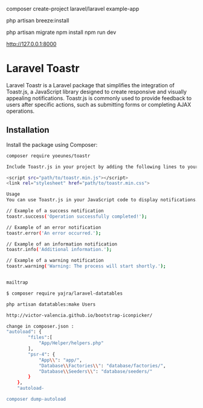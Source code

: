 composer create-project laravel/laravel example-app

php artisan breeze:install

php artisan migrate
npm install
npm run dev

http://127.0.0.1:8000

# Laravel Toastr

Laravel Toastr is a Laravel package that simplifies the integration of Toastr.js, a JavaScript library designed to create responsive and visually appealing notifications. Toastr.js is commonly used to provide feedback to users after specific actions, such as submitting forms or completing AJAX operations.

## Installation

Install the package using Composer:

```bash
composer require yoeunes/toastr

Include Toastr.js in your project by adding the following lines to your HTML file, typically located just before the closing </body> tag:

<script src="path/to/toastr.min.js"></script>
<link rel="stylesheet" href="path/to/toastr.min.css">

Usage
You can use Toastr.js in your JavaScript code to display notifications. Here are some examples:

// Example of a success notification
toastr.success('Operation successfully completed!');

// Example of an error notification
toastr.error('An error occurred.');

// Example of an information notification
toastr.info('Additional information.');

// Example of a warning notification
toastr.warning('Warning: The process will start shortly.');


mailtrap

$ composer require yajra/laravel-datatables

php artisan datatables:make Users

http://victor-valencia.github.io/bootstrap-iconpicker/

change in composer.json :
"autoload": {
        "files":[
            "App/Helper/helpers.php"
        ],
        "psr-4": {
            "App\\": "app/",
            "Database\\Factories\\": "database/factories/",
            "Database\\Seeders\\": "database/seeders/"
        }
    },
    "autoload-

composer dump-autoload